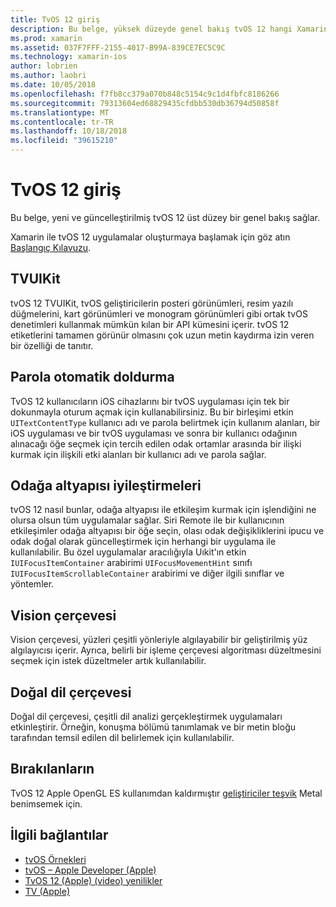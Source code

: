 ```yaml
---
title: TvOS 12 giriş
description: Bu belge, yüksek düzeyde genel bakış tvOS 12 hangi Xamarin'in Önizleme sürümü için yeni ve güncelleştirilmiş özelliklerin birlikte şu anda C# bağlamaları sağlar sağlar.
ms.prod: xamarin
ms.assetid: 037F7FFF-2155-4017-B99A-839CE7EC5C9C
ms.technology: xamarin-ios
author: lobrien
ms.author: laobri
ms.date: 10/05/2018
ms.openlocfilehash: f7fb8cc379a070b848c5154c9c1d4fbfc8186266
ms.sourcegitcommit: 79313604ed68829435cfdbb530db36794d50858f
ms.translationtype: MT
ms.contentlocale: tr-TR
ms.lasthandoff: 10/18/2018
ms.locfileid: "39615210"
---
```

# <a name="introduction-to-tvos-12"></a>TvOS 12 giriş

Bu belge, yeni ve güncelleştirilmiş tvOS 12 üst düzey bir genel bakış sağlar.

Xamarin ile tvOS 12 uygulamalar oluşturmaya başlamak için göz atın [Başlangıç Kılavuzu](~/ios/platform/introduction-to-ios12/get-started.md).

## <a name="tvuikit"></a>TVUIKit

tvOS 12 TVUIKit, tvOS geliştiricilerin posteri görünümleri, resim yazılı düğmelerini, kart görünümleri ve monogram görünümleri gibi ortak tvOS denetimleri kullanmak mümkün kılan bir API kümesini içerir. tvOS 12 etiketlerini tamamen görünür olmasını çok uzun metin kaydırma izin veren bir özelliği de tanıtır.

## <a name="password-autofill"></a>Parola otomatik doldurma

TvOS 12 kullanıcıların iOS cihazlarını bir tvOS uygulaması için tek bir dokunmayla oturum açmak için kullanabilirsiniz. Bu bir birleşimi etkin `UITextContentType` kullanıcı adı ve parola belirtmek için kullanım alanları, bir iOS uygulaması ve bir tvOS uygulaması ve sonra bir kullanıcı odağının alınacağı öğe seçmek için tercih edilen odak ortamlar arasında bir ilişki kurmak için ilişkili etki alanları bir kullanıcı adı ve parola sağlar.

## <a name="focus-engine-enhancements"></a>Odağa altyapısı iyileştirmeleri

tvOS 12 nasıl bunlar, odağa altyapısı ile etkileşim kurmak için işlendiğini ne olursa olsun tüm uygulamalar sağlar. Siri Remote ile bir kullanıcının etkileşimler odağa altyapısı bir öğe seçin, olası odak değişikliklerini ipucu ve odak doğal olarak güncelleştirmek için herhangi bir uygulama ile kullanılabilir. Bu özel uygulamalar aracılığıyla Uıkit'ın etkin `IUIFocusItemContainer` arabirimi `UIFocusMovementHint` sınıfı `IUIFocusItemScrollableContainer` arabirimi ve diğer ilgili sınıflar ve yöntemler.

## <a name="vision-framework"></a>Vision çerçevesi

Vision çerçevesi, yüzleri çeşitli yönleriyle algılayabilir bir geliştirilmiş yüz algılayıcısı içerir. Ayrıca, belirli bir işleme çerçevesi algoritması düzeltmesini seçmek için istek düzeltmeler artık kullanılabilir.

## <a name="natural-language-framework"></a>Doğal dil çerçevesi

Doğal dil çerçevesi, çeşitli dil analizi gerçekleştirmek uygulamaları etkinleştirir. Örneğin, konuşma bölümü tanımlamak ve bir metin bloğu tarafından temsil edilen dil belirlemek için kullanılabilir.

## <a name="deprecations"></a>Bırakılanların

TvOS 12 Apple OpenGL ES kullanımdan kaldırmıştır [geliştiriciler teşvik](https://developer.apple.com/tvos/whats-new/) Metal benimsemek için.

## <a name="related-links"></a>İlgili bağlantılar

- [tvOS Örnekleri](https://developer.xamarin.com/samples/tvos/all/)
- [tvOS – Apple Developer (Apple)](https://developer.apple.com/tvos/)
- [TvOS 12 (Apple) (video) yenilikler](https://developer.apple.com/videos/play/wwdc2018/208/)
- [TV (Apple)](https://www.apple.com/tv/)